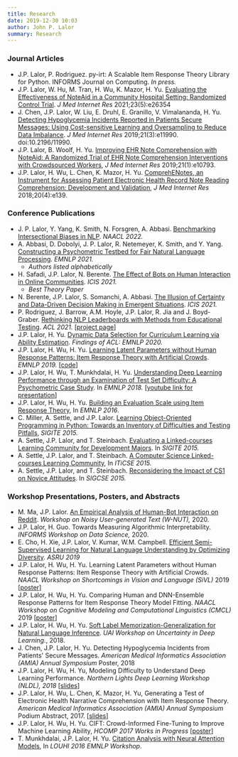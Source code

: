 ```yaml
---
title: Research
date: 2019-12-30 10:03
author: John P. Lalor
summary: Research
---
```



### Journal Articles

- J.P. Lalor, P. Rodriguez. py-irt: A Scalable Item Response Theory Library for Python. INFORMS Journal on Computing. *In press.*
- J.P. Lalor, W. Hu, M. Tran, H. Wu, K. Mazor, H. Yu. [Evaluating the Effectiveness of NoteAid in a Community Hospital Setting: Randomized Control Trial][jmir2020]. *J Med Internet Res* 2021;23(5):e26354 
- J. Chen, J.P. Lalor, W. Liu, E. Druhl, E. Granillo, V. Vimalananda, H. Yu. [Detecting Hypoglycemia Incidents Reported in Patients Secure Messages: Using Cost-sensitive Learning and Oversampling to Reduce Data Imbalance][jmir hypo 2019]. *J Med Internet Res* 2019;21(3):e11990. doi:10.2196/11990. 
- J.P. Lalor, B. Woolf, H. Yu. [Improving EHR Note Comprehension with NoteAid: A Randomized Trial of EHR Note Comprehension Interventions with Crowdsourced Workers][jmir2019], *J Med Internet Res* 2019;21(1):e10793.
- J.P. Lalor, H. Wu, L. Chen, K. Mazor, H. Yu. [ComprehENotes, an Instrument for Assessing Patient Electronic Health Record Note Reading Comprehension: Development and Validation][jmir2018], *J Med Internet Res* 2018;20(4):e139.


### Conference Publications

- J. P. Lalor, Y. Yang, K. Smith, N. Forsgren, A. Abbasi. [Benchmarking Intersectional Biases in NLP][naacl2022]. *NAACL 2022.*
- A. Abbasi, D. Dobolyi, J. P. Lalor, R. Netemeyer, K. Smith, and Y. Yang. [Constructing a Psychometric Testbed for Fair Natural Language Processing][emnlp2021]. *EMNLP 2021.* 
    - *Authors listed alphabetically*
- H. Safadi, J.P. Lalor, N. Berente. [The Effect of Bots on Human Interaction in Online Communities][icis2021bots]. *ICIS 2021.*
    - *Best Theory Paper*
- N. Berente, J.P. Lalor, S. Somanchi, A. Abbasi. [The Illusion of Certainty and Data-Driven Decision Making in Emergent Situations][icis2021bernoulli]. *ICIS 2021.*
- P. Rodriguez, J. Barrow, A.M. Hoyle, J.P. Lalor, R. Jia and J. Boyd-Graber. [Rethinking NLP Leaderboards with Methods from Educational Testing][acl2021]. *ACL 2021.* [[project page][acl2021-pedro]]
- J.P. Lalor, H. Yu. [Dynamic Data Selection for Curriculum Learning via Ability Estimation][emnlp2020]. *Findings of ACL: EMNLP 2020.* 
- J.P. Lalor, H. Wu, H. Yu. [Learning Latent Parameters without Human Response Patterns: Item Response Theory with Artificial Crowds][emnlp2019]. *EMNLP 2019.* [[code][emnlp2019-github]]
- J.P. Lalor, H. Wu, T. Munkhdalai, H. Yu. [Understanding Deep Learning Performance through an Examination of Test Set Difficulty: A Psychometric Case Study][emnlp2018]. In *EMNLP 2018.* [[youtube link for presentation][emnlp2018-youtube]]
- J.P. Lalor, H. Wu, H. Yu. [Building an Evaluation Scale using Item Response Theory][emnlp2016], In *EMNLP 2016*.
- C. Miller, A. Settle, and J.P. Lalor. [Learning Object-Oriented Programming in Python: Towards an Inventory of Difficulties and Testing Pitfalls][miller2015sigite], *SIGITE 2015.*
- A. Settle, J.P. Lalor, and T. Steinbach. [Evaluating a Linked-courses Learning Community for Development Majors][settle2015sigite]. In *SIGITE 2015.*
- A. Settle, J.P. Lalor, and T. Steinbach. [A Computer Science Linked-courses Learning Community][iticse2015], In *ITiCSE 2015.* 
- A. Settle, J.P. Lalor, and T. Steinbach. [Reconsidering the Impact of CS1 on Novice Attitudes][sigcse2015]. In *SIGCSE 2015.*


### Workshop Presentations, Posters, and Abstracts

- M. Ma, J.P. Lalor. [An Empirical Analysis of Human-Bot Interaction on Reddit][wnut2020]. *Workshop on Noisy User-generated Text (W-NUT),* 2020. 
- J.P. Lalor, H. Guo. Towards Measuring Algorithmic Interpretability. *INFORMS Workshop on Data Science,* 2020.
- E. Cho, H. Xie, J.P. Lalor, V. Kumar, W.M. Campbell. [Efficient Semi-Supervised Learning for Natural Language Understanding by Optimizing Diversity][amzn-paper]. *ASRU 2019* 
- J.P. Lalor, H. Wu, H. Yu. Learning Latent Parameters without Human Response Patterns: Item Response Theory with Artificial Crowds. *NAACL Workshop on Shortcomings in Vision and Language (SiVL)* 2019 [[poster][sivl-poster]]
- J.P. Lalor, H. Wu, H. Yu. Comparing Human and DNN-Ensemble Response Patterns for Item Response Theory Model Fitting. *NAACL Workshop on Cognitive Modeling and Computational Linguistics (CMCL)* 2019 [[poster][cmcl-poster]] 
- J.P. Lalor, H. Wu, H. Yu. [Soft Label Memorization-Generalization for Natural Language Inference][slmg-arxiv]. *UAI Workshop on Uncertainty in Deep Learning.*, 2018. 
- J. Chen, J.P. Lalor, H. Yu. Detecting Hypoglycemia Incidents from Patients' Secure Messages. *American Medical Informatics Association (AMIA) Annual Symposium* Poster, 2018
- J.P. Lalor, H. Wu, H. Yu, Modeling Difficulty to Understand Deep Learning Performance. *Northern Lights Deep Learning Workshop (NLDL), 2018* [[slides][nldl2018]]
- J.P. Lalor, H. Wu, L. Chen, K. Mazor, H. Yu, Generating a Test of Electronic Health Narrative Comprehension with Item Response Theory. *American Medical Informatics Association (AMIA) Annual Symposium* Podium Abstract, 2017. [[slides][amia2017-slides]]
- J.P. Lalor, H. Wu, H. Yu. CIFT: Crowd-Informed Fine-Tuning to Improve Machine Learning Ability, *HCOMP 2017 Works in Progress* [[poster][hcomp2017]]
- T. Munkhdalai, J.P. Lalor, H. Yu. [Citation Analysis with Neural Attention Models][louhi2016], In *LOUHI 2016 EMNLP Workshop*. 

[icis2021bernoulli]:https://aisel.aisnet.org/icis2021/gen_topics/gen_topics/10/
[icis2021bots]:https://aisel.aisnet.org/icis2021/ai_business/ai_business/1/
[naacl2022]:https://aclanthology.org/2022.naacl-main.263/
[emnlp2021]:https://aclanthology.org/2021.emnlp-main.304/
[acl2021-pedro]: https://irt.pedro.ai
[acl2021]: https://aclanthology.org/2021.acl-long.346/
[amzn-paper]:https://arxiv.org/abs/1910.04196
[jmir2020]:https://www.jmir.org/2021/5/e26354
[amia2018]: ./amia18
[comprehenotes-page]:./ehr
[irt-page]:./irt
[wnut2020]:https://www.aclweb.org/anthology/2020.wnut-1.14/
[emnlp2020]:https://www.aclweb.org/anthology/2020.findings-emnlp.48/
[emnlp2019]:https://www.aclweb.org/anthology/D19-1434/ 
[emnlp2019-github]:https://github.com/jplalor/py-irt
[slmg-arxiv]:https://arxiv.org/abs/1702.08563
[sivl-poster]:/pdf/sivl19_irt.pdf
[cmcl-poster]:/pdf/cmcl19_irt.pdf
[jmir hypo 2019]:https://www.jmir.org/2019/3/e11990/
[jmir2019]:https://www.jmir.org/2019/1/e10793/ 
[jmir2018]:https://www.jmir.org/2018/4/e139/
[nldl2018]:/pdf/lalor_nldl.pdf
[emnlp2018]:https://www.aclweb.org/anthology/D18-1500/ 
[emnlp2018-youtube]:https://www.youtube.com/watch?v=4FZYB-YvV7k
[hcomp2017]:/pdf/cift_hcomp2017.pdf
[amia2017-slides]:/pdf/amia_ehr_2017.pdf
[emnlp2016]:https://www.aclweb.org/anthology/D16-1062/
[louhi2016]:http://www.aclweb.org/anthology/W/W16/W16-6109
[miller2015sigite]:http://dl.acm.org/citation.cfm?id=2808017
[settle2015sigite]:http://dl.acm.org/citation.cfm?id=2808031
[iticse2015]:http://dl.acm.org/citation.cfm?id=2729094.2742621
[sigcse2015]:http://dl.acm.org/citation.cfm?id=2677235


